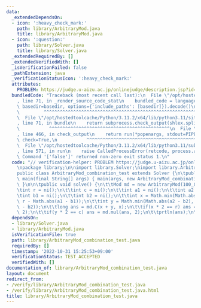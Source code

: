 ```yaml
---
data:
  _extendedDependsOn:
  - icon: ':heavy_check_mark:'
    path: library/ArbitraryMod.java
    title: library/ArbitraryMod.java
  - icon: ':question:'
    path: library/Solver.java
    title: library/Solver.java
  _extendedRequiredBy: []
  _extendedVerifiedWith: []
  _isVerificationFailed: false
  _pathExtension: java
  _verificationStatusIcon: ':heavy_check_mark:'
  attributes:
    PROBLEM: https://judge.u-aizu.ac.jp/onlinejudge/description.jsp?id=1501
  bundledCode: "Traceback (most recent call last):\n  File \"/opt/hostedtoolcache/Python/3.11.2/x64/lib/python3.11/site-packages/onlinejudge_verify/documentation/build.py\"\
    , line 71, in _render_source_code_stat\n    bundled_code = language.bundle(stat.path,\
    \ basedir=basedir, options={'include_paths': [basedir]}).decode()\n          \
    \         ^^^^^^^^^^^^^^^^^^^^^^^^^^^^^^^^^^^^^^^^^^^^^^^^^^^^^^^^^^^^^^^^^^^^^^^^^^^^^^^^^\n\
    \  File \"/opt/hostedtoolcache/Python/3.11.2/x64/lib/python3.11/site-packages/onlinejudge_verify/languages/user_defined.py\"\
    , line 71, in bundle\n    return subprocess.check_output(shlex.split(command))\n\
    \           ^^^^^^^^^^^^^^^^^^^^^^^^^^^^^^^^^^^^^^^^^^^^^\n  File \"/opt/hostedtoolcache/Python/3.11.2/x64/lib/python3.11/subprocess.py\"\
    , line 466, in check_output\n    return run(*popenargs, stdout=PIPE, timeout=timeout,\
    \ check=True,\n           ^^^^^^^^^^^^^^^^^^^^^^^^^^^^^^^^^^^^^^^^^^^^^^^^^^^^^^^^^\n\
    \  File \"/opt/hostedtoolcache/Python/3.11.2/x64/lib/python3.11/subprocess.py\"\
    , line 571, in run\n    raise CalledProcessError(retcode, process.args,\nsubprocess.CalledProcessError:\
    \ Command '['false']' returned non-zero exit status 1.\n"
  code: "// verification-helper: PROBLEM https://judge.u-aizu.ac.jp/onlinejudge/description.jsp?id=1501\n\
    \npackage library;\n\nimport library.Solver;\nimport library.ArbitraryMod;\n\n\
    public class ArbitraryMod_combination_test extends Solver {\n\tpublic static void\
    \ main(final String[] args) { main(args, new ArbitraryMod_combination_test());\
    \ }\n\n\tpublic void solve() {\n\t\tMod md = new ArbitraryMod(100_000_007);\n\t\
    \tint r = ni();\n\t\tint c = ni();\n\t\tint a1 = ni();\n\t\tint a2 = ni();\n\t\
    \tint b1 = ni();\n\t\tint b2 = ni();\n\t\tint x = Math.min(Math.abs(a1 - b1),\
    \ r - Math.abs(a1 - b1));\n\t\tint y = Math.min(Math.abs(a2 - b2), c - Math.abs(a2\
    \ - b2));\n\t\tlong ans = md.C(x + y, x);\n\t\tif(x * 2 == r) ans = md.mul(ans,\
    \ 2);\n\t\tif(y * 2 == c) ans = md.mul(ans, 2);\n\t\tprtln(ans);\n\t}\n}"
  dependsOn:
  - library/Solver.java
  - library/ArbitraryMod.java
  isVerificationFile: true
  path: library/ArbitraryMod_combination_test.java
  requiredBy: []
  timestamp: '2022-10-31 15:25:53+09:00'
  verificationStatus: TEST_ACCEPTED
  verifiedWith: []
documentation_of: library/ArbitraryMod_combination_test.java
layout: document
redirect_from:
- /verify/library/ArbitraryMod_combination_test.java
- /verify/library/ArbitraryMod_combination_test.java.html
title: library/ArbitraryMod_combination_test.java
---
```

